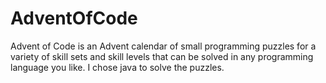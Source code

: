 # AdventOfCode
 Advent of Code is an Advent calendar of small programming puzzles for a variety of skill sets and skill levels that can be solved in any programming language you like. I chose java to solve the puzzles.
